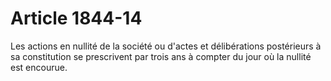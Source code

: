 # Article 1844-14

Les actions en nullité de la société ou d'actes et délibérations postérieurs à sa constitution se prescrivent par trois ans à compter du jour où la nullité est encourue.

